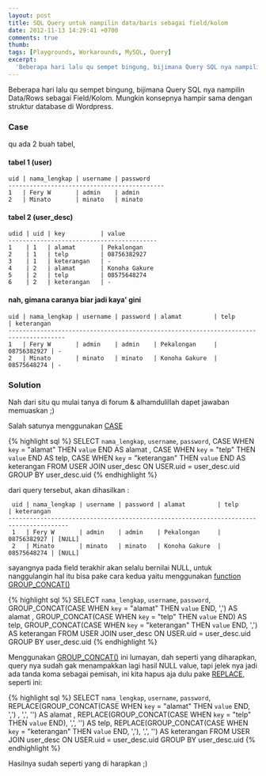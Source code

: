 ```yaml
---
layout: post
title: SQL Query untuk nampilin data/baris sebagai field/kolom
date: 2012-11-13 14:29:41 +0700
comments: true
thumb:
tags: [Playgrounds, Workarounds, MySQL, Query]
excerpt:
  'Beberapa hari lalu qu sempet bingung, bijimana Query SQL nya nampilin Data/Rows sebagai Field/Kolom. Mungkin konsepnya hampir sama dengan struktur database di Wordpress.'
---
```

Beberapa hari lalu qu sempet bingung, bijimana Query SQL nya nampilin Data/Rows sebagai Field/Kolom. Mungkin konsepnya hampir sama dengan struktur database di Wordpress.

### Case

qu ada 2 buah tabel,

#### tabel 1 (user)

	uid | nama_lengkap | username | password
	--------------------------------------------
	1   | Fery W       | admin    | admin
	2   | Minato       | minato   | minato

#### tabel 2 (user_desc)

	udid | uid | key          | value
	------------------------------------------
	1    | 1   | alamat       | Pekalongan
	2    | 1   | telp         | 08756382927
	3    | 1   | keterangan   | -
	4    | 2   | alamat       | Konoha Gakure
	5    | 2   | telp         | 08575648274
	6    | 2   | keterangan   | -

#### nah, gimana caranya biar jadi kaya' gini

	uid | nama_lengkap | username | password | alamat         | telp        | keterangan
	--------------------------------------------------------------------------------------
	1   | Fery W       | admin    | admin    | Pekalongan     | 08756382927 | -
	2   | Minato       | minato   | minato   | Konoha Gakure  | 08575648274 | -

### Solution

Nah dari situ qu mulai tanya di forum & alhamdulillah dapet jawaban memuaskan ;)<!-- more -->

Salah satunya menggunakan [CASE](http://dev.mysql.com/doc/refman/5.0/en/case.html)

{% highlight sql %}
SELECT `nama_lengkap`, `username`, `password`,
	CASE WHEN `key` = "alamat" THEN `value` END AS alamat ,
	CASE WHEN `key` = "telp" THEN `value` END AS telp,
	CASE WHEN `key` = "keterangan" THEN `value` END AS keterangan
FROM USER JOIN user_desc
ON USER.uid = user_desc.uid
GROUP BY user_desc.uid
{% endhighlight %}

dari query tersebut, akan dihasilkan :

	 uid | nama_lengkap | username | password | alamat         | telp        | keterangan
	---------------------------------------------------------------------------------------
	 1   | Fery W       | admin    | admin    | Pekalongan     | 08756382927 | [NULL]
	 2   | Minato       | minato   | minato   | Konoha Gakure  | 08575648274 | [NULL]

sayangnya pada field terakhir akan selalu bernilai NULL, untuk nanggulangin hal itu bisa pake cara kedua yaitu menggunakan [function GROUP_CONCAT()](http://dev.mysql.com/doc/refman/5.0/en/group-by-functions.html#function_group-concat)

{% highlight sql %}
SELECT `nama_lengkap`, `username`, `password`,
	GROUP_CONCAT(CASE WHEN `key` = "alamat" THEN `value` END, ',') AS alamat ,
	GROUP_CONCAT(CASE WHEN `key` = "telp" THEN `value` END) AS telp,
	GROUP_CONCAT(CASE WHEN `key` = "keterangan" THEN `value` END, ',') AS keterangan
FROM USER JOIN user_desc
ON USER.uid = user_desc.uid
GROUP BY user_desc.uid
{% endhighlight %}

Menggunakan [GROUP_CONCAT()](http://dev.mysql.com/doc/refman/5.0/en/group-by-functions.html#function_group-concat) ini lumayan, dah seperti yang diharapkan, query nya sudah gak menampakkan lagi hasil NULL value, tapi jelek nya jadi ada tanda koma sebagai pemisah, ini kita hapus aja dulu pake [REPLACE](http://dev.mysql.com/doc/refman/5.1/en/replace.html), seperti ini:

{% highlight sql %}
SELECT `nama_lengkap`, `username`, `password`,
	REPLACE(GROUP_CONCAT(CASE WHEN `key` = "alamat" THEN `value` END, ',') , ',', '') AS alamat ,
	REPLACE(GROUP_CONCAT(CASE WHEN `key` = "telp" THEN `value` END), ',', '') AS telp,
	REPLACE(GROUP_CONCAT(CASE WHEN `key` = "keterangan" THEN `value` END, ','), ',', '') AS keterangan
FROM USER JOIN user_desc
ON USER.uid = user_desc.uid
GROUP BY user_desc.uid
{% endhighlight %}

Hasilnya sudah seperti yang di harapkan ;)

